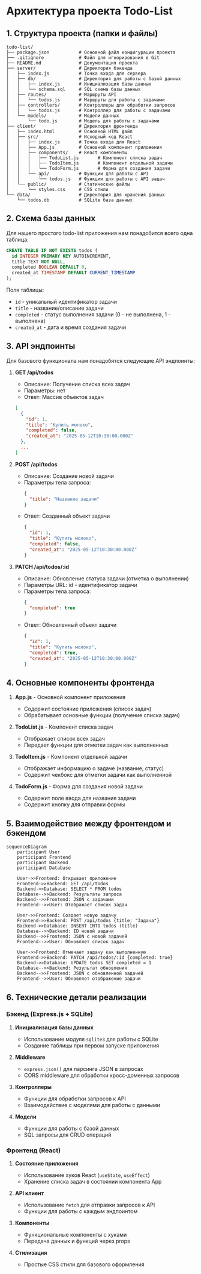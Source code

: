 # Архитектура проекта Todo-List

## 1. Структура проекта (папки и файлы)

```
todo-list/
├── package.json           # Основной файл конфигурации проекта
├── .gitignore             # Файл для игнорирования в Git
├── README.md              # Документация проекта
├── server/                # Директория бэкенда
│   ├── index.js           # Точка входа для сервера
│   ├── db/                # Директория для работы с базой данных
│   │   ├── index.js       # Инициализация базы данных
│   │   └── schema.sql     # SQL схема базы данных
│   ├── routes/            # Маршруты API
│   │   └── todos.js       # Маршруты для работы с задачами
│   ├── controllers/       # Контроллеры для обработки запросов
│   │   └── todos.js       # Контроллер для работы с задачами
│   └── models/            # Модели данных
│       └── todo.js        # Модель для работы с задачами
├── client/                # Директория фронтенда
│   ├── index.html         # Основной HTML файл
│   ├── src/               # Исходный код React
│   │   ├── index.js       # Точка входа для React
│   │   ├── App.js         # Основной компонент приложения
│   │   ├── components/    # React компоненты
│   │   │   ├── TodoList.js       # Компонент списка задач
│   │   │   ├── TodoItem.js       # Компонент отдельной задачи
│   │   │   └── TodoForm.js       # Форма для создания задачи
│   │   └── api/           # Функции для работы с API
│   │       └── todos.js   # Функции для работы с API задач
│   └── public/            # Статические файлы
│       └── styles.css     # CSS стили
└── data/                  # Директория для хранения данных
    └── todos.db           # SQLite база данных
```

## 2. Схема базы данных

Для нашего простого todo-list приложения нам понадобится всего одна таблица:

```sql
CREATE TABLE IF NOT EXISTS todos (
  id INTEGER PRIMARY KEY AUTOINCREMENT,
  title TEXT NOT NULL,
  completed BOOLEAN DEFAULT 0,
  created_at TIMESTAMP DEFAULT CURRENT_TIMESTAMP
);
```

Поля таблицы:

- `id` - уникальный идентификатор задачи
- `title` - название/описание задачи
- `completed` - статус выполнения задачи (0 - не выполнена, 1 - выполнена)
- `created_at` - дата и время создания задачи

## 3. API эндпоинты

Для базового функционала нам понадобятся следующие API эндпоинты:

1. **GET /api/todos**

   - Описание: Получение списка всех задач
   - Параметры: нет
   - Ответ: Массив объектов задач

   ```json
   [
     {
       "id": 1,
       "title": "Купить молоко",
       "completed": false,
       "created_at": "2025-05-12T10:30:00.000Z"
     },
     ...
   ]
   ```

2. **POST /api/todos**

   - Описание: Создание новой задачи
   - Параметры тела запроса:
     ```json
     {
       "title": "Название задачи"
     }
     ```
   - Ответ: Созданный объект задачи
     ```json
     {
       "id": 1,
       "title": "Купить молоко",
       "completed": false,
       "created_at": "2025-05-12T10:30:00.000Z"
     }
     ```

3. **PATCH /api/todos/:id**
   - Описание: Обновление статуса задачи (отметка о выполнении)
   - Параметры URL: id - идентификатор задачи
   - Параметры тела запроса:
     ```json
     {
       "completed": true
     }
     ```
   - Ответ: Обновленный объект задачи
     ```json
     {
       "id": 1,
       "title": "Купить молоко",
       "completed": true,
       "created_at": "2025-05-12T10:30:00.000Z"
     }
     ```

## 4. Основные компоненты фронтенда

1. **App.js** - Основной компонент приложения

   - Содержит состояние приложения (список задач)
   - Обрабатывает основные функции (получение списка задач)

2. **TodoList.js** - Компонент списка задач

   - Отображает список всех задач
   - Передает функции для отметки задач как выполненных

3. **TodoItem.js** - Компонент отдельной задачи

   - Отображает информацию о задаче (название, статус)
   - Содержит чекбокс для отметки задачи как выполненной

4. **TodoForm.js** - Форма для создания новой задачи
   - Содержит поле ввода для названия задачи
   - Содержит кнопку для отправки формы

## 5. Взаимодействие между фронтендом и бэкендом

```mermaid
sequenceDiagram
    participant User
    participant Frontend
    participant Backend
    participant Database

    User->>Frontend: Открывает приложение
    Frontend->>Backend: GET /api/todos
    Backend->>Database: SELECT * FROM todos
    Database-->>Backend: Результаты запроса
    Backend-->>Frontend: JSON с задачами
    Frontend-->>User: Отображает список задач

    User->>Frontend: Создает новую задачу
    Frontend->>Backend: POST /api/todos {title: "Задача"}
    Backend->>Database: INSERT INTO todos (title)
    Database-->>Backend: ID новой задачи
    Backend-->>Frontend: JSON с новой задачей
    Frontend-->>User: Обновляет список задач

    User->>Frontend: Отмечает задачу как выполненную
    Frontend->>Backend: PATCH /api/todos/:id {completed: true}
    Backend->>Database: UPDATE todos SET completed = 1
    Database-->>Backend: Результат обновления
    Backend-->>Frontend: JSON с обновленной задачей
    Frontend-->>User: Обновляет отображение задачи
```

## 6. Технические детали реализации

### Бэкенд (Express.js + SQLite)

1. **Инициализация базы данных**

   - Использование модуля `sqlite3` для работы с SQLite
   - Создание таблицы при первом запуске приложения

2. **Middleware**

   - `express.json()` для парсинга JSON в запросах
   - CORS middleware для обработки кросс-доменных запросов

3. **Контроллеры**

   - Функции для обработки запросов к API
   - Взаимодействие с моделями для работы с данными

4. **Модели**
   - Функции для работы с базой данных
   - SQL запросы для CRUD операций

### Фронтенд (React)

1. **Состояние приложения**

   - Использование хуков React (`useState`, `useEffect`)
   - Хранение списка задач в состоянии компонента App

2. **API клиент**

   - Использование `fetch` для отправки запросов к API
   - Функции для работы с каждым эндпоинтом

3. **Компоненты**

   - Функциональные компоненты с хуками
   - Передача данных и функций через props

4. **Стилизация**
   - Простые CSS стили для базового оформления
